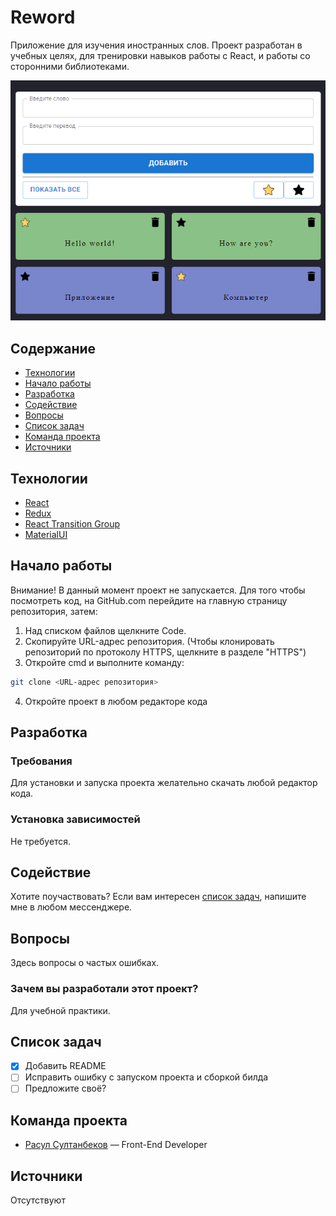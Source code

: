 # Reword
Приложение для изучения иностранных слов. Проект разработан в учебных целях, для тренировки навыков работы с React, и работы со сторонними библиотеками.

![Preview](./preview.png)

## Содержание
- [Технологии](#технологии)
- [Начало работы](#начало-работы)
- [Разработка](#разработка)
- [Содействие](#содействие)
- [Вопросы](#вопросы)
- [Список задач](#список-задач)
- [Команда проекта](#команда-проекта)
- [Источники](#источники)

## Технологии
- [React](https://react.dev)
- [Redux](https://redux.js.org)
- [React Transition Group](https://reactcommunity.org/react-transition-group)
- [MaterialUI](https://mui.com)

## Начало работы

Внимание! В данный момент проект не запускается. Для того чтобы посмотреть код, на GitHub.com перейдите на главную страницу репозитория, затем:
1. Над списком файлов щелкните Code.
2. Скопируйте URL-адрес репозитория. (Чтобы клонировать репозиторий по протоколу HTTPS, щелкните в разделе "HTTPS")
3. Откройте cmd и выполните команду: 
```sh
git clone <URL-адрес репозитория>
```
4. Откройте проект в любом редакторе кода

## Разработка

### Требования
Для установки и запуска проекта желательно скачать любой редактор кода.

### Установка зависимостей
Не требуется.

## Содействие
Хотите поучаствовать? Если вам интересен [список задач](#список-задач), напишите мне в любом мессенджере.

## Вопросы
Здесь вопросы о частых ошибках.

### Зачем вы разработали этот проект?
Для учебной практики.

## Список задач
- [x] Добавить README
- [ ] Исправить ошибку с запуском проекта и сборкой билда
- [ ] Предложите своё?

## Команда проекта

- [Расул Султанбеков](https://github.com/rasul-surname) — Front-End Developer

## Источники
Отсутствуют
